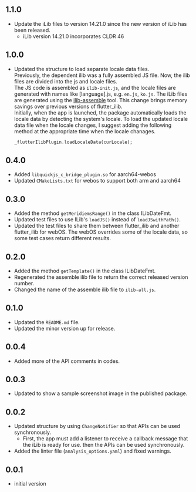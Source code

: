 ## 1.1.0
* Update the iLib files to version 14.21.0 since the new version of iLib has been released.
  * iLib version 14.21.0 incorporates CLDR 46

## 1.0.0
* Updated the structure to load separate locale data files.  
  Previously, the dependent ilib was a fully assembled JS file. Now, the ilib files are divided into the js and locale files.  
  The JS code is assembled as `ilib-init.js`, and the locale files are generated with names like [language].js, e.g. `en.js`, `ko.js`. The iLib files are generated using the [ilib-assemble](https://github.com/iLib-js/ilib-assemble) tool. This change brings memory savings over previous versions of flutter_ilib.  
  Initially, when the app is launched, the package automatically loads the locale data by detecting the system's locale. To load the updated locale data file when the locale changes, I suggest adding the following method at the appropriate time when the locale chanages. 
  ```dart
  _flutterIlibPlugin.loadLocaleData(curLocale);
  ```

## 0.4.0
* Added `libquickjs_c_bridge_plugin.so` for aarch64-webos
* Updated `CMakeLists.txt` for webos to support both arm and aarch64

## 0.3.0
* Added the method `getMeridiemsRange()` in the class ILibDateFmt.
* Updated test files to use ILib's `loadJS()` instead of `loadJSwithPath()`.
* Updated the test files to share them between flutter_ilib and another flutter_ilib for webOS. The webOS overrides some of the locale data, so some test cases return different results.

## 0.2.0
* Added the method `getTemplate()` in the class ILibDateFmt.
* Regenerated the assemble ilib file to return the correct released version number.
* Changed the name of the assemble ilib file to `ilib-all.js`.

## 0.1.0
* Updated the `README.md` file.
* Updated the minor version up for release.

## 0.0.4
* Added more of the API comments in codes.

## 0.0.3
* Updated to show a sample screenshot image in the published package.

## 0.0.2
* Updated structure by using `ChangeNotifier` so that APIs can be used synchronously.
  *  First, the app must add a listener to receive a callback message that the iLib is ready for use. then the APIs can be used synchronously.
* Added the linter file (`analysis_options.yaml`) and fixed warnings.

## 0.0.1
* initial version